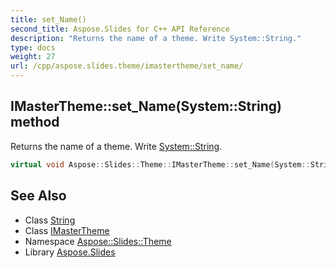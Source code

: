 ```yaml
---
title: set_Name()
second_title: Aspose.Slides for C++ API Reference
description: "Returns the name of a theme. Write System::String."
type: docs
weight: 27
url: /cpp/aspose.slides.theme/imastertheme/set_name/
---
```

## IMasterTheme::set_Name(System::String) method


Returns the name of a theme. Write [System::String](../../../system/string/).

```cpp
virtual void Aspose::Slides::Theme::IMasterTheme::set_Name(System::String value)=0
```

## See Also

* Class [String](../../system/string/)
* Class [IMasterTheme](./)
* Namespace [Aspose::Slides::Theme](../)
* Library [Aspose.Slides](../../)